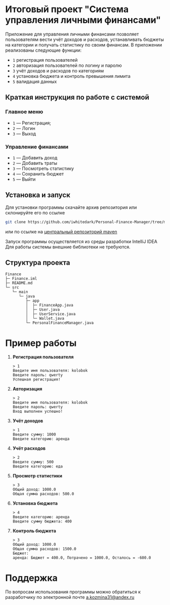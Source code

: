 # Итоговый проект "Система управления личными финансами"

Приложение для управления личными финансами позволяет пользователям вести учёт доходов и расходов, устанавливать бюджеты на категории и получать статистику по своим финансам.
В приложении реализованы следующие функции:
- `1` регистрация пользователей
- `2` авторизация пользователей по логину и паролю
- `3` учёт доходов и расходов по категориям
- `4` установка бюджета и контроль превышения лимита
- `5` валидация данных

## Краткая инструкция по работе с системой

### Главное меню
- `1` — Регистрация;
- `2` — Логин
- `3` — Выход

### Управление финансами
- `1` — Добавить доход
- `2` — Добавить траты
- `3` — Посмотреть статистику
- `4` — Сохранить бюджет
- `5` — Выйти


## Установка и запуск

Для установки программы скачайте архив репозитория или склонируйте его по ссылке
```bash
git clone https://github.com/iwhitedark/Personal-Finance-Manager/tree/main/Finance  
```  
или по ссылке на <a href="https://repo1.maven.org/maven2/com/fasterxml/jackson/core/jackson-annotations/2.18.2/">центральный репозиторий maven</a>

Запуск программы осуществляется из среды разработки IntelliJ IDEA
Для работы системы внешние библиотеки не требуются.

## Структура проекта

```plaintext
Finance
├─ Finance.iml                 
├─ README.md               
└─ src
   └─ main
      └─ java
         ├─ app
         │  ├─ FinanceApp.java
         │  ├─ User.java
         │  ├─ UserService.java
         │  └─ Wallet.java
         └─ PersonalFinanceManager.java
```

# Пример работы

1. **Регистрация пользователя**

   ```
   > 1
   Введите имя пользователя: kolobok
   Введите пароль: qwerty
   Успешная регистрация!
   ```

2. **Авторизация**

   ```
   > 2
   Введите имя пользователя: kolobok
   Введите пароль: qwerty
   Вход выполнен успешно!
   ```

3. **Учёт доходов**

   ```
   > 1
   Введите сумму: 1000
   Введите категорию: аренда

   ```

4. **Учёт расходов**

   ```
   > 2
   Введите сумму: 500
   Введите категорию: еда
   
   ```

4. **Просмотр статистики**

   ```
   > 3
   Общий доход: 1000.0
   Общая сумма расходов: 500.0

   ```

5. **Установка бюджета**

   ```
   > 4
   Введите категорию: аренда
   Введите сумму бюджета: 400  
   
   ```

6. **Контроль бюджета**

   ```
   > 3
   Общий доход: 1000.0
   Общая сумма расходов: 1500.0
   Бюджет:
   аренда: Бюджет = 400.0, Потрачено = 1000.0, Осталось = -600.0

   ```

# Поддержка
По вопросам использования программы можно обратиться к разработчику по электронной почте <a href="mailto:mail@example.com">a.kozmina31@andex.ru</a>